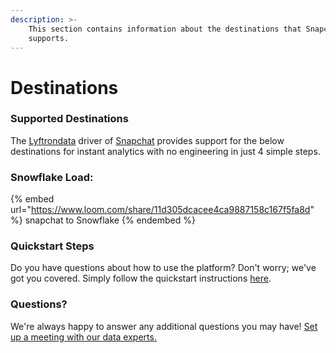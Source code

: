 ```yaml
---
description: >-
    This section contains information about the destinations that Snapchat
    supports.
---
```


# Destinations

### Supported Destinations

The [Lyftrondata](https://www.lyftrondata.com/) driver of [Snapchat](https://www.lyftrondata.com/integration/snapchat/) provides support for the below destinations for instant analytics with no engineering in just 4 simple steps.

### Snowflake Load:

{% embed url="https://www.loom.com/share/11d305dcacee4ca9887158c167f5fa8d" %}
snapchat to Snowflake
{% endembed %}

### Quickstart Steps

Do you have questions about how to use the platform? Don't worry; we've got you covered. Simply follow the quickstart instructions [here](../../../quickstart-steps.md).

### Questions? <a href="#questions" id="questions"></a>

We're always happy to answer any additional questions you may have! [Set up a meeting with our data experts.](https://www.lyftrondata.com/book-a-meeting/)
